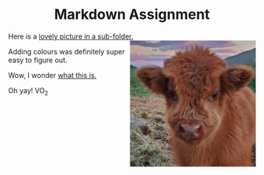 <head>
<h1 align="center">Markdown Assignment</h1>
</head>

Here is a [lovely picture in a sub-folder.](images/cow.jpg) <IMG align="right" src="images/cow.jpg" alt="my boat">

Adding colours was definitely super easy to figure out.

Wow, I wonder [what this is.](readme3.md)

Oh yay! VO<sub>2</sub>
